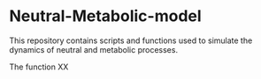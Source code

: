 # Neutral-Metabolic-model
This repository contains scripts and functions used to simulate the dynamics of neutral and metabolic processes.


The function XX
